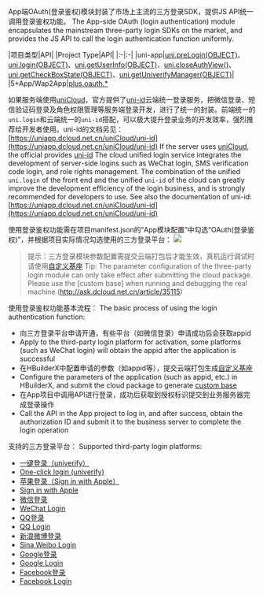 App端OAuth(登录鉴权)模块封装了市场上主流的三方登录SDK，提供JS API统一调用登录鉴权功能。
The App-side OAuth (login authentication) module encapsulates the mainstream three-party login SDKs on the market, and provides the JS API to call the login authentication function uniformly.

|项目类型|API|
|Project Type|API|
|:-|:-|
|uni-app|[uni.preLogin(OBJECT)](https://uniapp.dcloud.io/api/plugins/login?id=prelogin)、[uni.login(OBJECT)](api/plugins/login?id=login)、[uni.getUserInfo(OBJECT)](https://uniapp.dcloud.io/api/plugins/login?id=getuserinfo)、[uni.closeAuthView()](https://uniapp.dcloud.io/api/plugins/login?id=closeauthview)、[uni.getCheckBoxState(OBJECT)](https://uniapp.dcloud.io/api/plugins/login?id=getcheckboxstate)、[uni.getUniverifyManager(OBJECT)](https://uniapp.dcloud.io/api/plugins/login?id=getuniverifymanager)|
|5+App/Wap2App|[plus.oauth.*](https://www.html5plus.org/doc/zh_cn/oauth.html)

如果服务端使用[uniCloud](https://uniapp.dcloud.io/uniCloud/README)，官方提供了[uni-id](https://uniapp.dcloud.net.cn/uniCloud/uni-id)云端统一登录服务，把微信登录、短信验证码登录及角色权限管理等服务端登录开发，进行了统一的封装。前端统一的`uni.login`和云端统一的`uni-id`搭配，可以极大提升登录业务的开发效率，强烈推荐给开发者使用。uni-id的文档另见：[https://uniapp.dcloud.net.cn/uniCloud/uni-id](https://uniapp.dcloud.net.cn/uniCloud/uni-id)
If the server uses [uniCloud](https://uniapp.dcloud.io/uniCloud/README), the official provides [uni-id](https://uniapp.dcloud.net.cn/uniCloud/uni-id) The cloud unified login service integrates the development of server-side logins such as WeChat login, SMS verification code login, and role rights management. The combination of the unified `uni.login` of the front end and the unified `uni-id` of the cloud can greatly improve the development efficiency of the login business, and is strongly recommended for developers to use. See also the documentation of uni-id: [https://uniapp.dcloud.net.cn/uniCloud/uni-id](https://uniapp.dcloud.net.cn/uniCloud/uni-id)

使用登录鉴权功能需在项目manifest.json的“App模块配置”中勾选“OAuth(登录鉴权)”，并根据项目实际情况勾选使用的三方登录平台：
![](https://native-res.dcloud.net.cn/images/uniapp/oauth/modules.png)

> 提示：三方登录模块参数配置需提交云端打包后才能生效，真机运行调试时请使用[自定义基座](http://ask.dcloud.net.cn/article/35115)
> Tip: The parameter configuration of the three-party login module can only take effect after submitting the cloud package. Please use the [custom base] when running and debugging the real machine (http://ask.dcloud.net.cn/article/35115)

使用登录鉴权功能基本流程：
The basic process of using the login authentication function:
- 向三方登录平台申请开通，有些平台（如微信登录）申请成功后会获取appid
- Apply to the third-party login platform for activation, some platforms (such as WeChat login) will obtain the appid after the application is successful
- 在HBuilderX中配置申请的参数（如appid等），提交云端打包生成[自定义基座](http://ask.dcloud.net.cn/article/35115)
- Configure the parameters of the application (such as appid, etc.) in HBuilderX, and submit the cloud package to generate [custom base](http://ask.dcloud.net.cn/article/35115)
- 在App项目中调用API进行登录，成功后获取到授权标识提交到业务服务器完成登录操作
- Call the API in the App project to log in, and after success, obtain the authorization ID and submit it to the business server to complete the login operation

支持的三方登录平台：
Supported third-party login platforms:
- [一键登录（univerify）](univerify.md)
- [One-click login (univerify)](univerify.md)
- [苹果登录（Sign in with Apple）](app-oauth-apple.md)
- [Sign in with Apple](app-oauth-apple.md)
- [微信登录](app-oauth-weixin.md)
- [WeChat Login](app-oauth-weixin.md)
- [QQ登录](app-oauth-qq.md)
- [QQ Login](app-oauth-qq.md)
- [新浪微博登录](app-oauth-sina.md)
- [Sina Weibo Login](app-oauth-sina.md)
- [Google登录](app-oauth-google.md)
- [Google Login](app-oauth-google.md)
- [Facebook登录](app-oauth-facebook.md)
- [Facebook Login](app-oauth-facebook.md)



